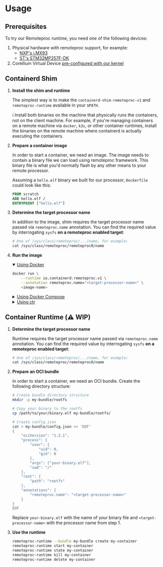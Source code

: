 # Usage

## Prerequisites

To try our Remoteproc runtime, you need one of the following devices:
1. Physical hardware with remoteproc support, for example:
    - [NXP's i.MX93](https://www.nxp.com/products/processors-and-microcontrollers/arm-processors/i-mx-applications-processors/i-mx-9-processors/i-mx-93-applications-processor-family-arm-cortex-a55-ml-acceleration-power-efficient-mpu:i.MX93)
    - [ST's STM32MP257F-DK](https://www.st.com/en/evaluation-tools/stm32mp257f-dk.html)
2. Corellium Virtual Device [pre-configured with our kernel](./CORELLIUM_USAGE.md)

## Containerd Shim

1. **Install the shim and runtime**

    The simplest way is to make the `containerd-shim-remoteproc-v1` and `remoteproc-runtime` available in your `$PATH`.

    ℹ️ Install both binaries on the machine that physically runs the containers, not on the client machine. For example, if you're managing containers on a remote machine via `docker`, `k3s`, or other container runtimes, install the binaries on the remote machine where containerd is actually executing the containers.

1. **Prepare a container image**

    In order to start a container, we need an image. The image needs to contain a binary file we can load using remoteproc framework. This binary file is what you'd normally flash by any other means to your remote processor.

    Assuming a `hello.elf` binary we built for our processor, `Dockerfile` could look like this:


    ```Dockerfile
    FROM scratch
    ADD hello.elf /
    ENTRYPOINT ["hello.elf"]
    ```

1. **Determine the target processor name**

    In addition to the image, shim requires the target processor name passed via `remoteproc.name` annotation. You can find the required value by interrogating `sysfs` **on a remoteproc enabled target**:

    ```sh
    # One of /sys/class/remoteproc/.../name, for example:
    cat /sys/class/remoteproc/remoteproc0/name
    ```


1. **Run the image**

    <details open>
    <summary><ins>Using Docker</ins></summary>

    ```sh
    docker run \
        --runtime io.containerd.remoteproc.v1 \
        --annotation remoteproc.name="<target-processor-name>" \
        <image-name>
    ```
    </details>

    <details>
    <summary><ins>Using Docker Compose</ins></summary>

    ```yaml
    services:
      hello:
        image: <image-name>
        runtime: io.containerd.remoteproc.v1
        annotations:
            remoteproc.name: <target-processor-name>
    ```

    And then

    ```sh
    docker compose up
    ```
    </details>

    <details>
    <summary><ins>Using ctr</ins></summary>

    ```sh
    ctr run \
        --runtime io.containerd.remoteproc.v1 \
        --annotation remoteproc.name="<target-processor-name>" \
        <image-name> <container-name>
    ```
    </details>

## Container Runtime (⚠️ WIP)

1. **Determine the target processor name**

    Runtime requires the target processor name passed via `remoteproc.name` annotation. You can find the required value by interrogating `sysfs` **on a remoteproc enabled target**:
 
    ```sh
    # One of /sys/class/remoteproc/.../name, for example:
    cat /sys/class/remoteproc/remoteproc0/name
    ```

1. **Prepare an OCI bundle**

    In order to start a container, we need an OCI bundle. Create the following directory structure:
 
    ```bash
    # Create bundle directory structure
    mkdir -p my-bundle/rootfs
 
    # Copy your binary to the rootfs
    cp /path/to/your/binary.elf my-bundle/rootfs/
 
    # Create config.json
    cat > my-bundle/config.json << 'EOF'
    {
    	"ociVersion": "1.2.1",
    	"process": {
    		"user": {
    			"uid": 0,
    			"gid": 0
    		},
    		"args": ["your-binary.elf"],
    		"cwd": "/"
    	},
    	"root": {
    		"path": "rootfs"
    	},
    	"annotations": {
    		"remoteproc.name": "<target-processor-name>"
    	}
    }
    EOF
    ```
 
    Replace `your-binary.elf` with the name of your binary file and `<target-processor-name>` with the processor name from step 1.
 

1. **Use the runtime**

    ```bash
    remoteproc-runtime --bundle my-bundle create my-container
    remoteproc-runtime start my-container
    remoteproc-runtime state my-container
    remoteproc-runtime kill my-container
    remoteproc-runtime delete my-container
    ```
